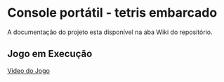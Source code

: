 # Console portátil - tetris embarcado

A documentação do projeto esta disponível na aba Wiki do repositório.

## Jogo em Execução

[Video do Jogo](https://youtu.be/0Kn4yaOExSY)

